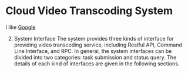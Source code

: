 
Cloud Video Transcoding System
====


I like [Google](https://www.google.com/)

2. System Interface
The system provides three kinds of interface for providing video transcoding service, including Restful API, Command Line Interface, and RPC. In general, the system interfaces can be divided into two categories: task submission and status query. The details of each kind of interfaces are given in the following sections.

